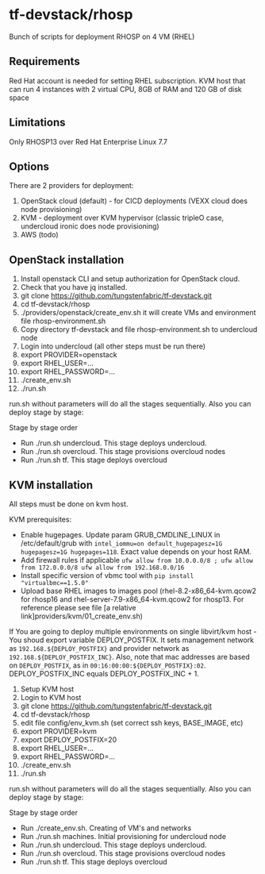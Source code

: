 # tf-devstack/rhosp

Bunch of scripts for deployment RHOSP on 4 VM (RHEL)

## Requirements

Red Hat account is needed for setting RHEL subscription.
KVM host that can run 4 instances with 2 virtual CPU, 8GB of RAM and 120 GB of disk space

## Limitations

Only RHOSP13 over Red Hat Enterprise Linux 7.7

## Options

There are 2 providers for deployment:

1) OpenStack cloud (default) - for CICD deployments (VEXX cloud does node provisioning)
2) KVM - deployment over KVM hypervisor (classic tripleO case, undercloud ironic does node provisioning)
3) AWS (todo)

## OpenStack installation

1. Install openstack CLI and setup authorization for OpenStack cloud.
1. Check that you have jq installed.
1. git clone <https://github.com/tungstenfabric/tf-devstack.git>
1. cd tf-devstack/rhosp
1. ./providers/openstack/create_env.sh it will create VMs and environment file rhosp-environment.sh
1. Copy directory tf-devstack and file rhosp-environment.sh to undercloud node
1. Login into undercloud (all other steps must be run there)
1. export PROVIDER=openstack
1. export RHEL_USER=...
1. export RHEL_PASSWORD=...
1. ./create_env.sh
1. ./run.sh

run.sh without parameters will do all the stages sequentially.
Also you can deploy stage by stage:

Stage by stage order

- Run ./run.sh undercloud. This stage deploys undercloud.
- Run ./run.sh overcloud. This stage provisions overcloud nodes
- Run ./run.sh tf. This stage deploys overcloud

## KVM installation

All steps must be done on kvm host.

KVM prerequisites:

- Enable hugepages. Update param GRUB_CMDLINE_LINUX in /etc/default/grub with `intel_iommu=on default_hugepagesz=1G hugepagesz=1G hugepages=118`. Exact value depends on your host RAM.
- Add firewall rules if applicable `ufw allow from 10.0.0.0/8 ; ufw allow from 172.0.0.0/8 ufw allow from 192.168.0.0/16`
- Install specific version of vbmc tool with `pip install "virtualbmc==1.5.0"`
- Upload base RHEL images to images pool (rhel-8.2-x86_64-kvm.qcow2 for rhosp16 and rhel-server-7.9-x86_64-kvm.qcow2 for rhosp13. For reference please see file [a relative link]providers/kvm/01_create_env.sh)

If You are going to deploy multiple environments on single libvirt/kvm host - You shoud export variable DEPLOY_POSTFIX.
It sets management network as `192.168.${DEPLOY_POSTFIX}` and provider network as `192.168.${DEPLOY_POSTFIX_INC}`.
Also, note that mac addresses are based on `DEPLOY_POSTFIX`, as in `00:16:00:00:${DEPLOY_POSTFIX}:02`.
DEPLOY_POSTFIX_INC equals DEPLOY_POSTFIX_INC + 1.

1. Setup KVM host
1. Login to KVM host
1. git clone <https://github.com/tungstenfabric/tf-devstack.git>
1. cd tf-devstack/rhosp
1. edit file config/env_kvm.sh (set correct ssh keys, BASE_IMAGE, etc)
1. export PROVIDER=kvm
1. export DEPLOY_POSTFIX=20
1. export RHEL_USER=...
1. export RHEL_PASSWORD=...
1. ./create_env.sh
1. ./run.sh

run.sh without parameters will do all the stages sequentially.
Also you can deploy stage by stage:

Stage by stage order

- Run ./create_env.sh. Creating of VM's and networks
- Run ./run.sh machines. Initial provisioning for undercloud node
- Run ./run.sh undercloud. This stage deploys undercloud.
- Run ./run.sh overcloud. This stage provisions overcloud nodes
- Run ./run.sh tf. This stage deploys overcloud
